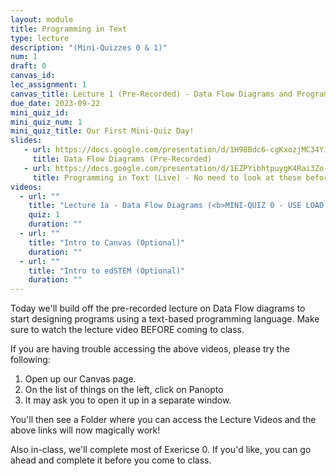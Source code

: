```yaml
---
layout: module
title: Programming in Text
type: lecture
description: "(Mini-Quizzes 0 & 1)"
num: 1
draft: 0
canvas_id: 
lec_assignment: 1
canvas_title: Lecture 1 (Pre-Recorded) - Data Flow Diagrams and Programming - Mini-Quiz 0
due_date: 2023-09-22
mini_quiz_id: 
mini_quiz_num: 1
mini_quiz_title: Our First Mini-Quiz Day!
slides:
   - url: https://docs.google.com/presentation/d/1H98Bdc6-cgKxozjMC34YiKvWRAokVFYZzylAkyiGTn4/edit?usp=sharing
     title: Data Flow Diagrams (Pre-Recorded)
   - url: https://docs.google.com/presentation/d/1EZPYibhtpuygK4Rai3Zo-Sw8xT9_RZCnI1HHrqdx6hI/edit?usp=sharing
     title: Programming in Text (Live) - No need to look at these before class unless you want to
videos:
  - url: ""
    title: "Lecture 1a - Data Flow Diagrams (<b>MINI-QUIZ 0 - USE LOAD BUTTON AT BOTTOM OF SCREEN</b>)"
    quiz: 1
    duration: ""
  - url: ""
    title: "Intro to Canvas (Optional)"
    duration: ""
  - url: ""
    title: "Intro to edSTEM (Optional)"
    duration: ""
---
```


Today we'll build off the pre-recorded lecture on Data Flow diagrams to start designing programs using a text-based programming language. Make sure to watch the lecture video BEFORE coming to class.

If you are having trouble accessing the above videos, please try the following:

1. Open up our Canvas page.
2. On the list of things on the left, click on Panopto
3. It may ask you to open it up in a separate window.

You'll then see a Folder where you can access the Lecture Videos and the above links will now magically work!

Also in-class, we'll complete most of Exericse 0. If you'd like, you can go ahead and complete it before you come to class.
